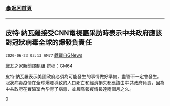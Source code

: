 ###  [:house:返回首頁](https://github.com/ourhimalayas/txt)
---

## 皮特·納瓦羅接受CNN電視臺采訪時表示中共政府應該對冠狀病毒全球的爆發負責任
`2020-06-23 03:13 GM77` [轉載自GNews](https://gnews.org/zh-hant/243056/)

戰友之家新聞譯制組
撰稿：GM64



皮特·納瓦羅表示美國政府必須為可能發生的事情做好準備，盡管不一定會發生。冠狀病毒疫情在全球爆發導致的人口死亡和經濟損失都應該由中共政府負責，因為中共政府在實驗室內孕育了病毒，並且瞞報疫情長達兩個月之久。

0
